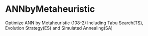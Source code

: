 # ANNbyMetaheuristic
Optimize ANN by Metaheuristic (108-2)
Including Tabu Search(TS), Evolution Strategy(ES) and Simulated Annealing(SA)
